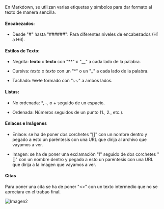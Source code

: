 En Markdown, se utilizan varias etiquetas y símbolos para dar formato al texto de manera sencilla.

#### Encabezados:
* Desde "#" hasta "######": Para diferentes niveles de encabezados (H1 a H6).

#### Estilos de Texto:

* Negrita: **texto** o __texto__ con "**" o "__" a cada lado de la palabra.

* Cursiva: *texto* o _texto_ con un "*" o un "_" a cada lado de la palabra.

* Tachado: ~~texto~~ formado con "~~" a ambos lados.

#### Listas:

* No ordenada: *, -, o + seguido de un espacio.

* Ordenada: Números seguidos de un punto (1., 2., etc.).

#### Enlaces e Imágenes
* Enlace: se ha de poner dos corchetes "[]" con un nombre dentro y pegado a esto un paréntesis con una URL que dirija al archivo que vayamos a ver.

* Imagen: se ha de poner una exclamación "!" seguido de dos corchetes "[]" con un nombre dentro y pegado a esto un paréntesis con una URL que dirija a la imagen que vayamos a ver.

#### Citas
Para poner una cita se ha de poner "<>" con un texto intermedio que no se apreciara en el trabao final.

![Imagen2](/imagenes/markdown.jpg)
